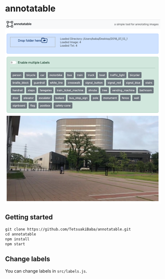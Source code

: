 # annotatable

![teaser](teaser.png)

## Getting started
```
git clone https://github.com/TetsuakiBaba/annotatable.git
cd annotatable
npm install
npm start
```

## Change labels
You can change labels in `src/labels.js`.
